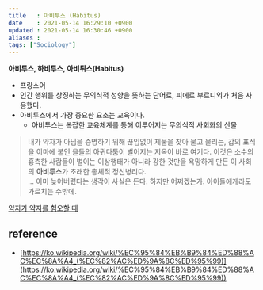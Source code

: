 ```yaml
---
title   : 아비투스 (Habitus)
date    : 2021-05-14 16:29:10 +0900
updated : 2021-05-14 16:30:46 +0900
aliases : 
tags: ["Sociology"]
---
```

**아비투스, 하비투스, 아비튀스(Habitus)**

- 프랑스어 
- 인간 행위를 상징하는 무의식적 성향을 뜻하는 단어로, 피에르 부르디외가 처음 사용했다. 
- 아비투스에서 가장 중요한 요소는 교육이다. 
  - 아비투스는 복잡한 교육체계를 통해 이루어지는 무의식적 사회화의 산물

> 내가 약자가 아님을 증명하기 위해 끊임없이 제물을 찾아 물고 물리는, 갑의 표식을 이마에 붙인 을들의 아귀다툼이 벌어지는 지옥이 바로 여기다. 이것은 소수의 흉측한 사람들이 벌이는 이상행태가 아니라 강한 것만을 욕망하게 만든 이 사회의 **아비투스**가 초래한 총체적 정신병리다.  
> ...
> 이미 늦어버렸다는 생각이 사실은 든다. 하지만 어쩌겠는가. 아이들에게라도 가르치는 수밖에.  

[약자가 약자를 혐오할 때](https://www.hankookilbo.com/News/Read/201409041661385404)


## reference
- [https://ko.wikipedia.org/wiki/%EC%95%84%EB%B9%84%ED%88%AC%EC%8A%A4_(%EC%82%AC%ED%9A%8C%ED%95%99)](https://ko.wikipedia.org/wiki/%EC%95%84%EB%B9%84%ED%88%AC%EC%8A%A4_(%EC%82%AC%ED%9A%8C%ED%95%99))

